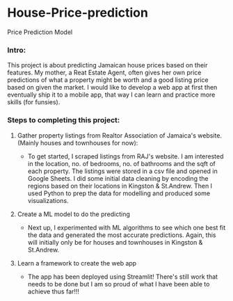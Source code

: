 # House-Price-prediction

Price Prediction Model

### Intro:
This project is about predicting Jamaican house prices based on their features. My mother, a Reat Estate Agent, often gives her own price predictions of what a property might be worth and a good listing price based on given the market. I would like to develop a web app at first then eventually ship it to a mobile app, that way I can learn and practice more skills (for funsies). 

### Steps to completing this project:
1. Gather property listings from Realtor Association of Jamaica's website. (Mainly houses and townhouses for now):
    <ul>
    <li>To get started, I scraped listings from RAJ's website. I am interested in the location, no. of bedrooms, no. of bathrooms and the sqft of each property. The listings were stored in a csv file and opened in Google Sheets. I did some initial data cleaning by encoding the regions based on their locations in Kingston & St.Andrew. Then I used Python to prep the data for modelling and produced some visualizations. 
   </li>
    </ul>
    
2. Create a ML model to do the predicting
    <ul>
    <li>Next up, I experimented with ML algorithms to see which one best fit the data and generated the most accurate predictions. Again, this will initially only be for houses and townhouses in Kingston & St.Andrew. </li>
    </ul>

3. Learn a framework to create the web app
    <ul>
    <li>The app has been deployed using Streamlit! There's still work that needs to be done but I am so proud of what I have been able to achieve thus far!!!</li>
    </ul>
